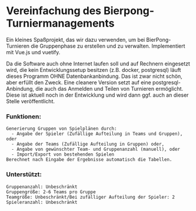 # Vereinfachung des Bierpong-Turniermanagements

Ein kleines Spaßprojekt, das wir dazu verwenden, um bei BierPong-Turnieren die Gruppenphase zu erstellen und zu verwalten.
Implementiert mit Vue.js und vuetify.

Da die Software auch ohne Internet laufen soll und auf Rechnern eingesetzt wird, die kein Entwicklungssetup besitzen (z.B. docker, postgresql) läuft dieses Programm OHNE Datenbankanbindung. Das ist zwar nicht schön, aber erfüllt den Zweck. Eine cleanere Version setzt auf eine postgresql-Anbindung, die auch das Anmelden und Teilen von Turnieren ermöglicht. Diese ist aktuell noch in der Entwicklung und wird dann ggf. auch an dieser Stelle veröffentlicht.



### Funktionen:

    Generierung Gruppen von Spielplänen durch:
      - Angabe der Spieler (Zufällige Aufteilung in Teams und Gruppen), oder
      - Angabe der Teams (Zufällige Aufteilung in Gruppen) oder,
      - Angabe von gewünschter Team- und Gruppenanzahl (manuell), oder
      - Import/Export von bestehenden Spielen
    Berechnet nach Eingabe der Ergebnisse automatisch die Tabellen.

### Unterstützt:

    Gruppenanzahl: Unbeschränkt
    Gruppengröße: 2-6 Teams pro Gruppe
    Teamgröße: Unbeschränkt/Bei zufälliger Aufteilung der Spieler: 2
    Spieleranzahl: Unbeschränkt
